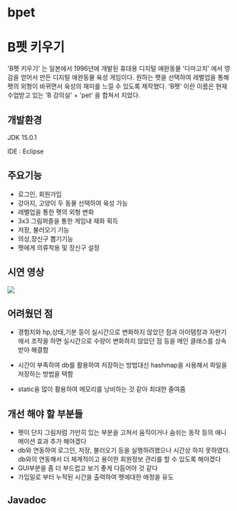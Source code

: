 # bpet
# B펫 키우기

'B펫 키우기' 는 일본에서 1996년에 개발된 휴대용 디지털 애완동물 '다마고치' 에서 영감을 얻어서 만든 디지털 애완동물 육성 게임이다. 원하는 펫을 선택하여 레벨업을 통해 펫의 외형이 바뀌면서 육성의 재미를 느낄 수 있도록 제작했다. 'B펫' 이란 이름은 현재 수업받고 있는 'B 강의실' + 'pet' 을 합쳐서 지었다.

## 개발환경

JDK 15.0.1

IDE : Eclipse

## 주요기능

- 로그인, 회원가입
- 강아지, 고양이 두 동물 선택하여 육성 가능
- 레벨업을 통한 펫의 외형 변화
- 3x3 그림퍼즐을 통한 게임내 재화 획득
- 저장, 불러오기 기능
- 의상,장신구 뽑기기능
- 펫에게 의류착용 및 장신구 설정

## 시연 영상

<a href="https://www.youtube.com/watch?v=gFA35uqqr6M" target="_blank"><image src = "https://img.youtube.com/vi/gFA35uqqr6M/mqdefault.jpg"></a>


## 어려웠던 점

- 경험치와 hp,상태,기분 등이 실시간으로 변화하지 않았던 점과 아이탬창과 자판기에서 조작을 하면  실시간으로 수량이 변화하지 않았던 점 등을 메인 클래스를 상속 받아 해결함

- 시간이 부족하여 db를 활용하여 저장하는 방법대신 hashmap을 사용해서 파일을 저장하는 방법을 택함
- static을 많이 활용하여 메모리를 낭비하는 것 같아 최대한 줄여줌





## 개선 해야 할 부분들

- 펫이 단지 그림처럼 가만히 있는 부분을 고쳐서 움직이거나 숨쉬는 동작 등의 애니메이션 효과 추가 해야겠다
- db와 연동하여 로그인, 저장, 불러오기 등을 실행하려했으나 시간상 하지 못하였다. db와의 연동해서 더 체계적이고 용이한 회원정보 관리를 할 수 있도록 해야겠다
- GUI부분을 좀 더 부드럽고  보기 좋게 다듬어야 것 같다
- 가입일로 부터 누적된 시간을 출력하여 펫에대한 애정을 유도 

## Javadoc
